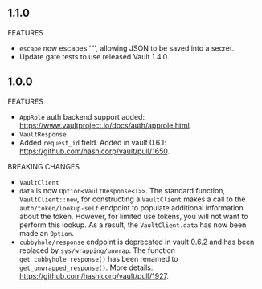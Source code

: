 ## 1.1.0

FEATURES

- `escape` now escapes '\"', allowing JSON to be saved into a secret.
- Update gate tests to use released Vault 1.4.0.

## 1.0.0

FEATURES

- `AppRole` auth backend support added: https://www.vaultproject.io/docs/auth/approle.html.
- `VaultResponse`
 - Added `request_id` field. Added in vault 0.6.1: https://github.com/hashicorp/vault/pull/1650.

BREAKING CHANGES

- `VaultClient`
 - `data` is now `Option<VaultResponse<T>>`. The standard function, `VaultClient::new`, for
 constructing a `VaultClient` makes a call to the `auth/token/lookup-self` endpoint to populate
 additional information about the token. However, for limited use tokens, you will not want to
 perform this lookup. As a result, the `VaultClient.data` has now been made an `Option`.
 - `cubbyhole/response` endpoint is deprecated in vault 0.6.2 and has been replaced by
 `sys/wrapping/unwrap`. The function `get_cubbyhole_response()` has been renamed to
 `get_unwrapped_response()`. More details: https://github.com/hashicorp/vault/pull/1927.
